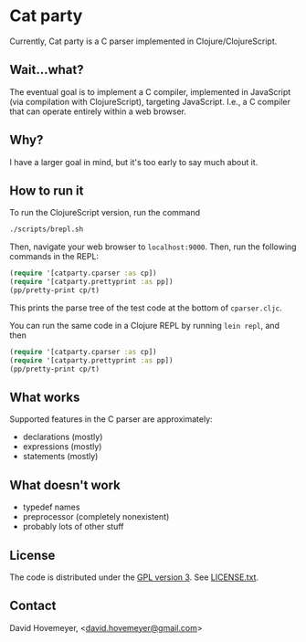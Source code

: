 # Cat party

Currently, Cat party is a C parser implemented in Clojure/ClojureScript.

## Wait...what?

The eventual goal is to implement a C compiler, implemented in JavaScript (via compilation with ClojureScript), targeting JavaScript.  I.e., a C compiler that can operate entirely within a web browser.

## Why?

I have a larger goal in mind, but it's too early to say much about it.

## How to run it

To run the ClojureScript version, run the command

```bash
./scripts/brepl.sh
```

Then, navigate your web browser to `localhost:9000`.  Then, run the following commands in the REPL:

```clojure
(require '[catparty.cparser :as cp])
(require '[catparty.prettyprint :as pp])
(pp/pretty-print cp/t)
```

This prints the parse tree of the test code at the bottom of `cparser.cljc`.

You can run the same code in a Clojure REPL by running `lein repl`, and then

```clojure
(require '[catparty.cparser :as cp])
(require '[catparty.prettyprint :as pp])
(pp/pretty-print cp/t)
```

## What works

Supported features in the C parser are approximately:

* declarations (mostly)
* expressions (mostly)
* statements (mostly)

## What doesn't work

* typedef names
* preprocessor (completely nonexistent)
* probably lots of other stuff

## License

The code is distributed under the [GPL version 3](https://www.gnu.org/licenses/gpl-3.0.en.html).  See [LICENSE.txt](LICENSE.txt).

## Contact

David Hovemeyer, &lt;[david.hovemeyer@gmail.com](mailto:david.hovemeyer@gmail.com)&gt;
